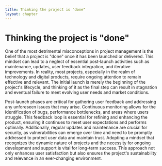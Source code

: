 ```yaml
---
title: Thinking the project is "done"
layout: chapter
---
```


# Thinking the project is "done"

One of the most detrimental misconceptions in project management is the belief that a project is "done" once it has been launched or delivered. This mindset can lead to a neglect of essential post-launch activities such as maintenance, updates, user feedback integration, and iterative improvements. In reality, most projects, especially in the realm of technology and digital products, require ongoing attention to remain effective and relevant. The initial launch is merely the beginning of the project's lifecycle, and thinking of it as the final step can result in stagnation and eventual failure to meet evolving user needs and market conditions.

Post-launch phases are critical for gathering user feedback and addressing any unforeseen issues that may arise. Continuous monitoring allows for the identification of bugs, performance bottlenecks, and areas where users struggle. This feedback loop is essential for refining and enhancing the product, ensuring it continues to meet user expectations and performs optimally. Additionally, regular updates and maintenance are crucial for security, as vulnerabilities can emerge over time and need to be promptly addressed to protect user data and maintain trust. Adopting a mindset that recognizes the dynamic nature of projects and the necessity for ongoing development and support is vital for long-term success. This approach not only enhances user satisfaction but also ensures the project's sustainability and relevance in an ever-changing environment.